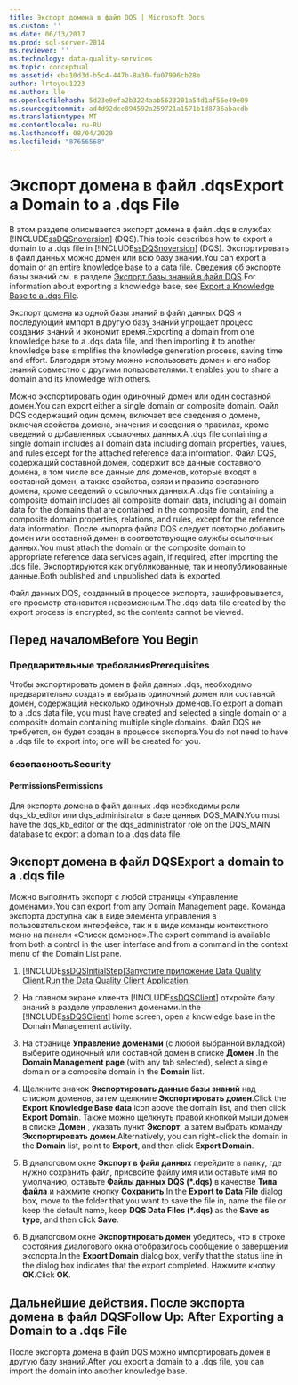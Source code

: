 ```yaml
---
title: Экспорт домена в файл DQS | Microsoft Docs
ms.custom: ''
ms.date: 06/13/2017
ms.prod: sql-server-2014
ms.reviewer: ''
ms.technology: data-quality-services
ms.topic: conceptual
ms.assetid: eba10d3d-b5c4-447b-8a30-fa07996cb28e
author: lrtoyou1223
ms.author: lle
ms.openlocfilehash: 5d23e9efa2b3224aab5623201a54d1af56e49e09
ms.sourcegitcommit: ad4d92dce894592a259721a1571b1d8736abacdb
ms.translationtype: MT
ms.contentlocale: ru-RU
ms.lasthandoff: 08/04/2020
ms.locfileid: "87656568"
---
```

# <a name="export-a-domain-to-a-dqs-file"></a><span data-ttu-id="a759a-102">Экспорт домена в файл .dqs</span><span class="sxs-lookup"><span data-stu-id="a759a-102">Export a Domain to a .dqs File</span></span>
  <span data-ttu-id="a759a-103">В этом разделе описывается экспорт домена в файл .dqs в службах [!INCLUDE[ssDQSnoversion](../includes/ssdqsnoversion-md.md)] (DQS).</span><span class="sxs-lookup"><span data-stu-id="a759a-103">This topic describes how to export a domain to a .dqs file in [!INCLUDE[ssDQSnoversion](../includes/ssdqsnoversion-md.md)] (DQS).</span></span> <span data-ttu-id="a759a-104">Экспортировать в файл данных можно домен или всю базу знаний.</span><span class="sxs-lookup"><span data-stu-id="a759a-104">You can export a domain or an entire knowledge base to a data file.</span></span> <span data-ttu-id="a759a-105">Сведения об экспорте базы знаний см. в разделе [Экспорт базы знаний в файл DQS](../../2014/data-quality-services/export-a-knowledge-base-to-a-dqs-file.md).</span><span class="sxs-lookup"><span data-stu-id="a759a-105">For information about exporting a knowledge base, see [Export a Knowledge Base to a .dqs File](../../2014/data-quality-services/export-a-knowledge-base-to-a-dqs-file.md).</span></span>  
  
 <span data-ttu-id="a759a-106">Экспорт домена из одной базы знаний в файл данных DQS и последующий импорт в другую базу знаний упрощает процесс создания знаний и экономит время.</span><span class="sxs-lookup"><span data-stu-id="a759a-106">Exporting a domain from one knowledge base to a .dqs data file, and then importing it to another knowledge base simplifies the knowledge generation process, saving time and effort.</span></span> <span data-ttu-id="a759a-107">Благодаря этому можно использовать домен и его набор знаний совместно с другими пользователями.</span><span class="sxs-lookup"><span data-stu-id="a759a-107">It enables you to share a domain and its knowledge with others.</span></span>  
  
 <span data-ttu-id="a759a-108">Можно экспортировать один одиночный домен или один составной домен.</span><span class="sxs-lookup"><span data-stu-id="a759a-108">You can export either a single domain or composite domain.</span></span> <span data-ttu-id="a759a-109">Файл DQS содержащий один домен, включает все сведения о домене, включая свойства домена, значения и сведения о правилах, кроме сведений о добавленных ссылочных данных.</span><span class="sxs-lookup"><span data-stu-id="a759a-109">A .dqs file containing a single domain includes all domain data including domain properties, values, and rules except for the attached reference data information.</span></span> <span data-ttu-id="a759a-110">Файл DQS, содержащий составной домен, содержит все данные составного домена, в том числе все данные для доменов, которые входят в составной домен, а также свойства, связи и правила составного домена, кроме сведений о ссылочных данных.</span><span class="sxs-lookup"><span data-stu-id="a759a-110">A .dqs file containing a composite domain includes all composite domain data, including all domain data for the domains that are contained in the composite domain, and the composite domain properties, relations, and rules, except for the reference data information.</span></span> <span data-ttu-id="a759a-111">После импорта файла DQS следует повторно добавить домен или составной домен в соответствующие службы ссылочных данных.</span><span class="sxs-lookup"><span data-stu-id="a759a-111">You must attach the domain or the composite domain to appropriate reference data services again, if required, after importing the .dqs file.</span></span> <span data-ttu-id="a759a-112">Экспортируются как опубликованные, так и неопубликованные данные.</span><span class="sxs-lookup"><span data-stu-id="a759a-112">Both published and unpublished data is exported.</span></span>  
  
 <span data-ttu-id="a759a-113">Файл данных DQS, созданный в процессе экспорта, зашифровывается, его просмотр становится невозможным.</span><span class="sxs-lookup"><span data-stu-id="a759a-113">The .dqs data file created by the export process is encrypted, so the contents cannot be viewed.</span></span>  
  
##  <a name="before-you-begin"></a><a name="BeforeYouBegin"></a> <span data-ttu-id="a759a-114">Перед началом</span><span class="sxs-lookup"><span data-stu-id="a759a-114">Before You Begin</span></span>  
  
###  <a name="prerequisites"></a><a name="Prerequisites"></a> <span data-ttu-id="a759a-115">Предварительные требования</span><span class="sxs-lookup"><span data-stu-id="a759a-115">Prerequisites</span></span>  
 <span data-ttu-id="a759a-116">Чтобы экспортировать домен в файл данных .dqs, необходимо предварительно создать и выбрать одиночный домен или составной домен, содержащий несколько одиночных доменов.</span><span class="sxs-lookup"><span data-stu-id="a759a-116">To export a domain to a .dqs data file, you must have created and selected a single domain or a composite domain containing multiple single domains.</span></span> <span data-ttu-id="a759a-117">Файл DQS не требуется, он будет создан в процессе экспорта.</span><span class="sxs-lookup"><span data-stu-id="a759a-117">You do not need to have a .dqs file to export into; one will be created for you.</span></span>  
  
###  <a name="security"></a><a name="Security"></a> <span data-ttu-id="a759a-118">безопасность</span><span class="sxs-lookup"><span data-stu-id="a759a-118">Security</span></span>  
  
####  <a name="permissions"></a><a name="Permissions"></a> <span data-ttu-id="a759a-119">Permissions</span><span class="sxs-lookup"><span data-stu-id="a759a-119">Permissions</span></span>  
 <span data-ttu-id="a759a-120">Для экспорта домена в файл данных .dqs необходимы роли dqs_kb_editor или dqs_administrator в базе данных DQS_MAIN.</span><span class="sxs-lookup"><span data-stu-id="a759a-120">You must have the dqs_kb_editor or the dqs_administrator role on the DQS_MAIN database to export a domain to a .dqs data file.</span></span>  
  
##  <a name="export-a-domain-to-a-dqs-file"></a><a name="Export"></a><span data-ttu-id="a759a-121">Экспорт домена в файл DQS</span><span class="sxs-lookup"><span data-stu-id="a759a-121">Export a domain to a .dqs file</span></span>  
 <span data-ttu-id="a759a-122">Можно выполнить экспорт с любой страницы «Управление доменами».</span><span class="sxs-lookup"><span data-stu-id="a759a-122">You can export from any Domain Management page.</span></span> <span data-ttu-id="a759a-123">Команда экспорта доступна как в виде элемента управления в пользовательском интерфейсе, так и в виде команды контекстного меню на панели «Список доменов».</span><span class="sxs-lookup"><span data-stu-id="a759a-123">The export command is available from both a control in the user interface and from a command in the context menu of the Domain List pane.</span></span>  
  
1.  [!INCLUDE[ssDQSInitialStep](../includes/ssdqsinitialstep-md.md)]<span data-ttu-id="a759a-124">[Запустите приложение Data Quality Client](../../2014/data-quality-services/run-the-data-quality-client-application.md).</span><span class="sxs-lookup"><span data-stu-id="a759a-124">[Run the Data Quality Client Application](../../2014/data-quality-services/run-the-data-quality-client-application.md).</span></span>  
  
2.  <span data-ttu-id="a759a-125">На главном экране клиента [!INCLUDE[ssDQSClient](../includes/ssdqsclient-md.md)] откройте базу знаний в разделе управления доменами.</span><span class="sxs-lookup"><span data-stu-id="a759a-125">In the [!INCLUDE[ssDQSClient](../includes/ssdqsclient-md.md)] home screen, open a knowledge base in the Domain Management activity.</span></span>  
  
3.  <span data-ttu-id="a759a-126">На странице **Управление доменами** (с любой выбранной вкладкой) выберите одиночный или составной домен в списке **Домен** .</span><span class="sxs-lookup"><span data-stu-id="a759a-126">In the **Domain Management page** (with any tab selected), select a single domain or a composite domain in the **Domain** list.</span></span>  
  
4.  <span data-ttu-id="a759a-127">Щелкните значок **Экспортировать данные базы знаний** над списком доменов, затем щелкните **Экспортировать домен**.</span><span class="sxs-lookup"><span data-stu-id="a759a-127">Click the **Export Knowledge Base data** icon above the domain list, and then click **Export Domain**.</span></span> <span data-ttu-id="a759a-128">Также можно щелкнуть правой кнопкой мыши домен в списке **Домен** , указать пункт **Экспорт**, а затем выбрать команду **Экспортировать домен**.</span><span class="sxs-lookup"><span data-stu-id="a759a-128">Alternatively, you can right-click the domain in the **Domain** list, point to **Export**, and then click **Export Domain**.</span></span>  
  
5.  <span data-ttu-id="a759a-129">В диалоговом окне **Экспорт в файл данных** перейдите в папку, где нужно сохранить файл, присвойте файлу имя или оставьте имя по умолчанию, оставьте **Файлы данных DQS (\*.dqs)** в качестве **Типа файла** и нажмите кнопку **Сохранить**.</span><span class="sxs-lookup"><span data-stu-id="a759a-129">In the **Export to Data File** dialog box, move to the folder that you want to save the file in, name the file or keep the default name, keep **DQS Data Files (\*.dqs)** as the **Save as type**, and then click **Save**.</span></span>  
  
6.  <span data-ttu-id="a759a-130">В диалоговом окне **Экспортировать домен** убедитесь, что в строке состояния диалогового окна отобразилось сообщение о завершении экспорта.</span><span class="sxs-lookup"><span data-stu-id="a759a-130">In the **Export Domain** dialog box, verify that the status line in the dialog box indicates that the export completed.</span></span> <span data-ttu-id="a759a-131">Нажмите кнопку **ОК**.</span><span class="sxs-lookup"><span data-stu-id="a759a-131">Click **OK**.</span></span>  
  
##  <a name="follow-up-after-exporting-a-domain-to-a-dqs-file"></a><a name="FollowUp"></a><span data-ttu-id="a759a-132">Дальнейшие действия. После экспорта домена в файл DQS</span><span class="sxs-lookup"><span data-stu-id="a759a-132">Follow Up: After Exporting a Domain to a .dqs File</span></span>  
 <span data-ttu-id="a759a-133">После экспорта домена в файл DQS можно импортировать домен в другую базу знаний.</span><span class="sxs-lookup"><span data-stu-id="a759a-133">After you export a domain to a .dqs file, you can import the domain into another knowledge base.</span></span>  
  
  
